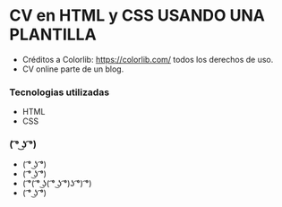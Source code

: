 # CV en HTML y CSS USANDO UNA PLANTILLA #

* Créditos a Colorlib: https://colorlib.com/ todos los derechos de uso.
* CV online parte de un blog.

### Tecnologias utilizadas ###

* HTML
* CSS

###  ( ͡° ͜ʖ ͡°) ###

* ( ͡° ͜ʖ ͡°)
* ( ͡° ͜ʖ ͡°)
* ( ͡°( ͡° ͜ʖ( ͡° ͜ʖ ͡°)ʖ ͡°) ͡°)
* ( ͡° ͜ʖ ͡°)